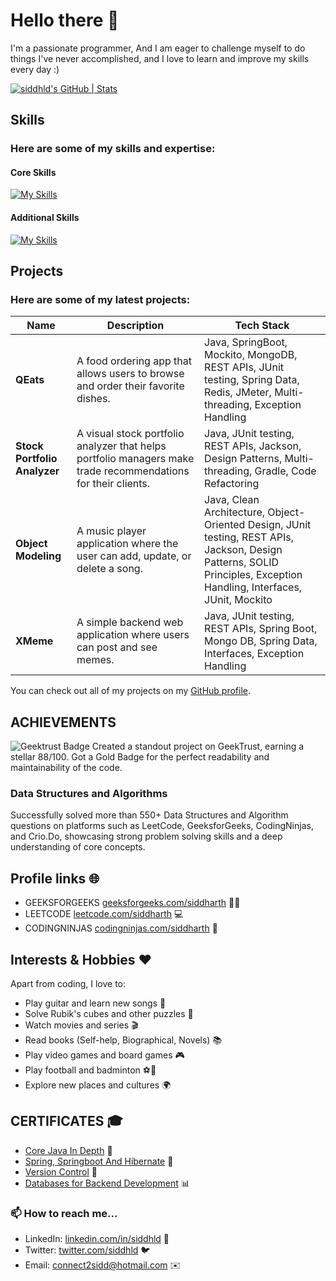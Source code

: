 # Hello there 👋


I'm a passionate programmer, And I am eager to challenge myself to do things I've never accomplished, and I love to learn and improve my skills every day :)

[![siddhld's GitHub | Stats](https://stats.quine.sh/siddhld/github?theme=dark)](https://quine.sh?utm_source=widgets&utm_campaign=siddhld)


## Skills
### Here are some of my skills and expertise:
#### Core Skills
[![My Skills](https://skillicons.dev/icons?i=java,spring,mysql,git,maven,gradle,idea,eclipse&theme=light)](https://skillicons.dev)

#### Additional Skills
[![My Skills](https://skillicons.dev/icons?i=cpp,html,css,javascript,tailwind,react,nodejs,express,mongodb,git,kubernetes,docker,postman,vscode&theme=dark)](https://skillicons.dev)

## Projects
### Here are some of my latest projects:

| **Name** | **Description** | **Tech Stack** |
| --- | --- | --- |
| **QEats** | A food ordering app that allows users to browse and order their favorite dishes. | Java, SpringBoot, Mockito, MongoDB, REST APIs, JUnit testing, Spring Data, Redis, JMeter, Multi-threading, Exception Handling |
| **Stock Portfolio Analyzer** | A visual stock portfolio analyzer that helps portfolio managers make trade recommendations for their clients. | Java, JUnit testing, REST APIs, Jackson, Design Patterns, Multi-threading, Gradle, Code Refactoring |
| **Object Modeling** | A music player application where the user can add, update, or delete a song. | Java, Clean Architecture, Object-Oriented Design, JUnit testing, REST APIs, Jackson, Design Patterns, SOLID Principles, Exception Handling, Interfaces, JUnit, Mockito |
| **XMeme** | A simple backend web application where users can post and see memes. | Java, JUnit testing, REST APIs, Spring Boot, Mongo DB, Spring Data, Interfaces, Exception Handling |


You can check out all of my projects on my [GitHub profile](https://github.com/siddhld?tab=repositories).






## ACHIEVEMENTS
![Geektrust Badge](https://github.com/siddhld/siddhld/assets/90497078/29f7b357-4b52-4747-95ba-7decce2bda7b)
Created a standout project on GeekTrust, earning a stellar 88/100. Got a Gold Badge for the perfect readability and maintainability of the code.

### Data Structures and Algorithms
Successfully solved more than 550+ Data Structures and Algorithm questions on platforms such as LeetCode, GeeksforGeeks, CodingNinjas, and
Crio.Do, showcasing strong problem solving skills and a deep understanding of core concepts.





## Profile links 🌐
- GEEKSFORGEEKS [geeksforgeeks.com/siddharth](https://auth.geeksforgeeks.org/user/sidd_01/) 🧑‍💻
- LEETCODE [leetcode.com/siddharth](https://leetcode.com/Siddharthkr03/) 💻
- CODINGNINJAS [codingninjas.com/siddharth](https://www.codingninjas.com/studio/profile/692b6a55-ce79-4e6f-97b1-2b5ca047f8bf) 🚀

## Interests & Hobbies ❤️
Apart from coding, I love to:
- Play guitar and learn new songs 🎸
- Solve Rubik's cubes and other puzzles 🧩
- Watch movies and series 🎬
- Read books (Self-help, Biographical, Novels) 📚
- Play video games and board games 🎮
- Play football and badminton ⚽️🏸
- Explore new places and cultures 🌍

## CERTIFICATES 🎓
- [Core Java In Depth](https://www.udemy.com/certificate/UC-af3aa260-ceba-4ded-a651-f762a91a7069/) 📜
- [Spring, Springboot And Hibernate](https://www.udemy.com/certificate/UC-e5544a22-d6ee-4849-afae-a913fd38961f/) 🌱
- [Version Control](https://www.coursera.org/account/accomplishments/verify/JYLDGDK25845) 📝
- [Databases for Backend Development](https://www.coursera.org/account/accomplishments/verify/6YJZP4S9Z2LQ) 📊

### 📫 How to reach me...
- LinkedIn: [linkedin.com/in/siddhld](https://www.linkedin.com/in/siddharthhaldhar/) 💼
- Twitter: [twitter.com/siddhld](https://twitter.com/Siddharthhld) 🐦
- Email: [connect2sidd@hotmail.com](connect2sidd@hotmail.com) ✉️

